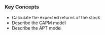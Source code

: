 ### Key Concepts
- Calculate the expected returns of the stock
- Describe the CAPM model
- Describe the APT model
